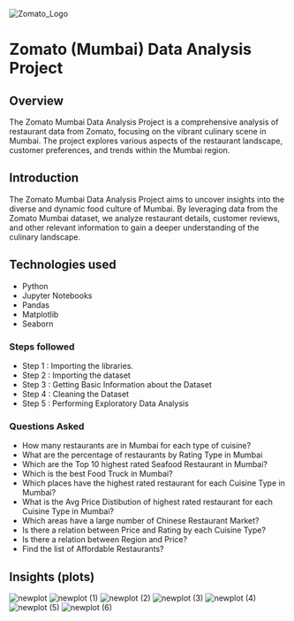![Zomato_Logo](https://github.com/sausau02/Zomato-Mumbai/assets/157574244/7b88acd7-d71d-42e6-8d5e-b1efa7db474a)
# Zomato (Mumbai) Data Analysis Project

## Overview

The Zomato Mumbai Data Analysis Project is a comprehensive analysis of restaurant data from Zomato, focusing on the vibrant culinary scene in Mumbai. The project explores various aspects of the restaurant landscape, customer preferences, and trends within the Mumbai region.

## Introduction
The Zomato Mumbai Data Analysis Project aims to uncover insights into the diverse and dynamic food culture of Mumbai. By leveraging data from the Zomato Mumbai dataset, we analyze restaurant details, customer reviews, and other relevant information to gain a deeper understanding of the culinary landscape.

## Technologies used
- Python
- Jupyter Notebooks
- Pandas
- Matplotlib
- Seaborn



### Steps followed 

- Step 1 : Importing the libraries.
- Step 2 : Importing the dataset
- Step 3 : Getting Basic Information about the Dataset
- Step 4 : Cleaning the Dataset
- Step 5 : Performing Exploratory Data Analysis

### Questions Asked
- How many restaurants are in Mumbai for each type of cuisine?
- What are the percentage of restaurants by Rating Type in Mumbai
- Which are the Top 10 highest rated Seafood Restaurant in Mumbai?
- Which is the best Food Truck in Mumbai?
- Which places have the highest rated restaurant for each Cuisine Type in Mumbai?
- What is the Avg Price Distibution of highest rated restaurant for each Cuisine Type in Mumbai?
- Which areas have a large number of Chinese Restaurant Market?
- Is there a relation between Price and Rating by each Cuisine Type?
- Is there a relation between Region and Price?
- Find the list of Affordable Restaurants?

## Insights (plots)
![newplot](https://github.com/sausau02/Zomato-Mumbai/assets/157574244/f60a6ea8-7c57-4fb4-970c-ea6036ccb383)
![newplot (1)](https://github.com/sausau02/Zomato-Mumbai/assets/157574244/1968c059-6a5c-4db9-8aa0-5cc12cb2f404)
![newplot (2)](https://github.com/sausau02/Zomato-Mumbai/assets/157574244/7882e4b1-bc20-4023-8e3a-2e3e22177861)
![newplot (3)](https://github.com/sausau02/Zomato-Mumbai/assets/157574244/5caeab9b-6d21-4c12-9b32-f74aa18bbf28)
![newplot (4)](https://github.com/sausau02/Zomato-Mumbai/assets/157574244/f8cc4a05-1e66-478d-8373-58b0b00d0152)
![newplot (5)](https://github.com/sausau02/Zomato-Mumbai/assets/157574244/232331f5-3e01-4306-a788-7ca052bebbc3)
![newplot (6)](https://github.com/sausau02/Zomato-Mumbai/assets/157574244/d6638d1b-854c-4338-9d47-73170ecb34b6)







